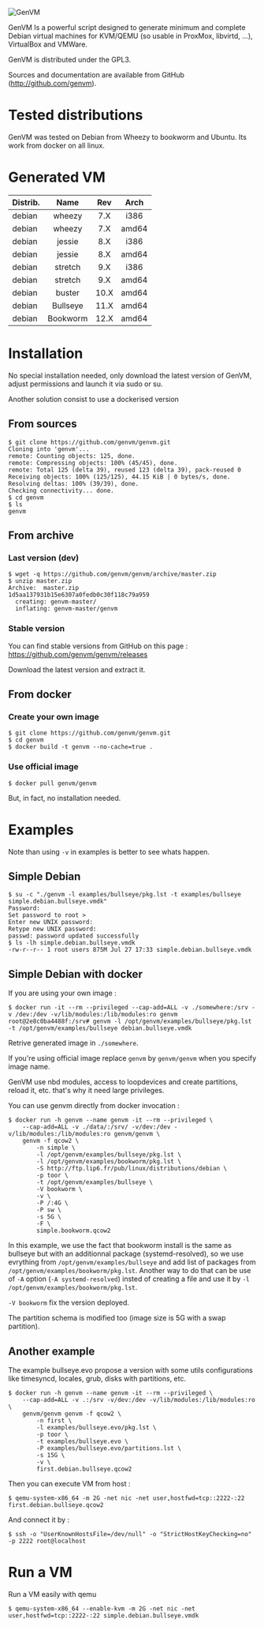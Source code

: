 ![GenVM](http://www.genvm.eu/img/logo.png "GenVM")

GenVM Is a powerful script designed to generate minimum and complete Debian
virtual machines for KVM/QEMU (so usable in ProxMox, libvirtd, ...), VirtualBox
and VMWare.

GenVM is distributed under the GPL3.

Sources and documentation are available from GitHub (http://github.com/genvm).

# Tested distributions

GenVM was tested on Debian from Wheezy to bookworm and Ubuntu. Its work from
docker on all linux.

# Generated VM

| Distrib. | Name     | Rev    | Arch  |
| -------- |:--------:|:------:|:-----:|
| debian   | wheezy   |  7.X   | i386  |
| debian   | wheezy   |  7.X   | amd64 |
| debian   | jessie   |  8.X   | i386  |
| debian   | jessie   |  8.X   | amd64 |
| debian   | stretch  |  9.X   | i386  |
| debian   | stretch  |  9.X   | amd64 |
| debian   | buster   |  10.X  | amd64 |
| debian   | Bullseye |  11.X  | amd64 |
| debian   | Bookworm |  12.X  | amd64 |

# Installation

No special installation needed, only download the latest version of GenVM,
adjust permissions and launch it via sudo or su.

Another solution consist to use a dockerised version

## From sources

    $ git clone https://github.com/genvm/genvm.git
    Cloning into 'genvm'...
    remote: Counting objects: 125, done.
    remote: Compressing objects: 100% (45/45), done.
    remote: Total 125 (delta 39), reused 123 (delta 39), pack-reused 0
    Receiving objects: 100% (125/125), 44.15 KiB | 0 bytes/s, done.
    Resolving deltas: 100% (39/39), done.
    Checking connectivity... done.
    $ cd genvm
    $ ls
    genvm

## From archive

### Last version (dev)

    $ wget -q https://github.com/genvm/genvm/archive/master.zip
    $ unzip master.zip
    Archive:  master.zip
    1d5aa137931b15e6307a0fedb0c30f118c79a959
      creating: genvm-master/
      inflating: genvm-master/genvm      

### Stable version

You can find stable versions from GitHub on this page :
https://github.com/genvm/genvm/releases

Download the latest version and extract it.

## From docker

### Create your own image

	$ git clone https://github.com/genvm/genvm.git
	$ cd genvm
	$ docker build -t genvm --no-cache=true .

### Use official image

	$ docker pull genvm/genvm

But, in fact, no installation needed.

# Examples

Note than using `-v` in examples is better to see whats happen.

## Simple Debian

    $ su -c "./genvm -l examples/bullseye/pkg.lst -t examples/bullseye simple.debian.bullseye.vmdk"
    Password:
    Set password to root > 
    Enter new UNIX password: 
    Retype new UNIX password: 
    passwd: password updated successfully
    $ ls -lh simple.debian.bullseye.vmdk
    -rw-r--r-- 1 root users 875M Jul 27 17:33 simple.debian.bullseye.vmdk

## Simple Debian with docker

If you are using your own image :

	$ docker run -it --rm --privileged --cap-add=ALL -v ./somewhere:/srv -v /dev:/dev -v/lib/modules:/lib/modules:ro genvm
    root@2e8c0ba4488f:/srv# genvm -l /opt/genvm/examples/bullseye/pkg.lst -t /opt/genvm/examples/bullseye debian.bullseye.vmdk

Retrive generated image in `./somewhere`.

If you're using official image replace `genvm` by `genvm/genvm` when you specify image name.

GenVM use nbd modules, access to loopdevices and create partitions, reload it, etc. that's why it need large privileges.

You can use genvm directly from docker invocation :

	$ docker run -h genvm --name genvm -it --rm --privileged \
		--cap-add=ALL -v ./data/:/srv/ -v/dev:/dev -v/lib/modules:/lib/modules:ro genvm/genvm \
		genvm -f qcow2 \
			-n simple \
			-l /opt/genvm/examples/bullseye/pkg.lst \
			-l /opt/genvm/examples/bookworm/pkg.lst \
			-S http://ftp.lip6.fr/pub/linux/distributions/debian \
			-p toor \
			-t /opt/genvm/examples/bullseye \
			-V bookworm \
			-v \
			-P /:4G \
			-P sw \
			-s 5G \
			-F \
			simple.bookworm.qcow2

In this example, we use the fact that bookworm install is the same as bullseye but with an additionnal package (systemd-resolved), so we use evrything from `/opt/genvm/examples/bullseye` and add list of packages from `/opt/genvm/examples/bookworm/pkg.lst`. Another way to do that can be use of `-A` option (`-A systemd-resolved`) insted of creating a file and use it by `-l /opt/genvm/examples/bookworm/pkg.lst`.

`-V bookworm` fix the version deployed.

The partition schema is modified too (image size is 5G with a swap partition).

## Another example

The example bullseye.evo propose a version with some utils configurations like timesyncd, locales, grub, disks with partitions, etc.

	$ docker run -h genvm --name genvm -it --rm --privileged \
		--cap-add=ALL -v .:/srv -v/dev:/dev -v/lib/modules:/lib/modules:ro \
		genvm/genvm genvm -f qcow2 \
			-n first \
			-l examples/bullseye.evo/pkg.lst \
			-p toor \
			-t examples/bullseye.evo \
			-P examples/bullseye.evo/partitions.lst \
			-s 15G \
			-v \
			first.debian.bullseye.qcow2

Then you can execute VM from host :
	
	$ qemu-system-x86_64 -m 2G -net nic -net user,hostfwd=tcp::2222-:22 first.debian.bullseye.qcow2

And connect it by :

	$ ssh -o "UserKnownHostsFile=/dev/null" -o "StrictHostKeyChecking=no" -p 2222 root@localhost

# Run a VM

Run a VM easily with qemu 

	$ qemu-system-x86_64 --enable-kvm -m 2G -net nic -net user,hostfwd=tcp::2222-:22 simple.debian.bullseye.vmdk 
